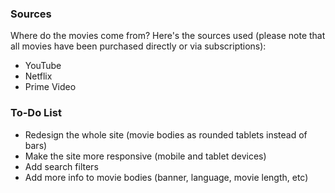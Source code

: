 ### Sources
Where do the movies come from? Here's the sources used (please note that all movies have been purchased directly or via subscriptions):
- YouTube
- Netflix
- Prime Video

### To-Do List
- Redesign the whole site (movie bodies as rounded tablets instead of bars)
- Make the site more responsive (mobile and tablet devices)
- Add search filters
- Add more info to movie bodies (banner, language, movie length, etc)
